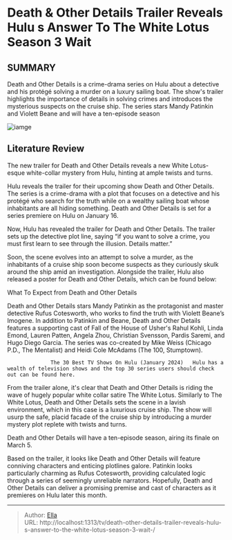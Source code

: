# Death &amp; Other Details Trailer Reveals Hulu s Answer To The White Lotus Season 3 Wait 


## SUMMARY 



  Death and Other Details is a crime-drama series on Hulu about a detective and his protégé solving a murder on a luxury sailing boat.   The show&#39;s trailer highlights the importance of details in solving crimes and introduces the mysterious suspects on the cruise ship.   The series stars Mandy Patinkin and Violett Beane and will have a ten-episode season  

![iamge](https://static1.srcdn.com/wordpress/wp-content/uploads/2024/01/1-fotor-20240103105312.jpg)

## Literature Review
The new trailer for Death and Other Details reveals a new White Lotus-esque white-collar mystery from Hulu, hinting at ample twists and turns.




Hulu reveals the trailer for their upcoming show Death and Other Details. The series is a crime-drama with a plot that focuses on a detective and his protégé who search for the truth while on a wealthy sailing boat whose inhabitants are all hiding something. Death and Other Details is set for a series premiere on Hulu on January 16.




Now, Hulu has revealed the trailer for Death and Other Details. The trailer sets up the detective plot line, saying “if you want to solve a crime, you must first learn to see through the illusion. Details matter.”


 

Soon, the scene evolves into an attempt to solve a murder, as the inhabitants of a cruise ship soon become suspects as they curiously skulk around the ship amid an investigation. Alongside the trailer, Hulu also released a poster for Death and Other Details, which can be found below: 

          


 What To Expect from Death and Other Details 
          




Death and Other Details stars Mandy Patinkin as the protagonist and master detective Rufus Cotesworth, who works to find the truth with Violett Beane’s Imogene. In addition to Patinkin and Beane, Death and Other Details features a supporting cast of Fall of the House of Usher&#39;s Rahul Kohli, Linda Emond, Lauren Patten, Angela Zhou, Christian Svensson, Pardis Saremi, and Hugo Diego Garcia. The series was co-created by Mike Weiss (Chicago P.D., The Mentalist) and Heidi Cole McAdams (The 100, Stumptown). 

                  The 30 Best TV Shows On Hulu (January 2024)   Hulu has a wealth of television shows and the top 30 series users should check out can be found here.    

From the trailer alone, it&#39;s clear that Death and Other Details is riding the wave of hugely popular white collar satire The White Lotus. Similarly to The White Lotus, Death and Other Details sets the scene in a lavish environment, which in this case is a luxurious cruise ship. The show will usurp the safe, placid facade of the cruise ship by introducing a murder mystery plot replete with twists and turns. 






Death and Other Details will have a ten-episode season, airing its finale on March 5.




Based on the trailer, it looks like Death and Other Details will feature conniving characters and enticing plotlines galore. Patinkin looks particularly charming as Rufus Cotesworth, providing calculated logic through a series of seemingly unreliable narrators. Hopefully, Death and Other Details can deliver a promising premise and cast of characters as it premieres on Hulu later this month.



---

> Author: [Ella](https://instagram.hk.cn/)  
> URL: http://localhost:1313/tv/death-other-details-trailer-reveals-hulu-s-answer-to-the-white-lotus-season-3-wait-/  


